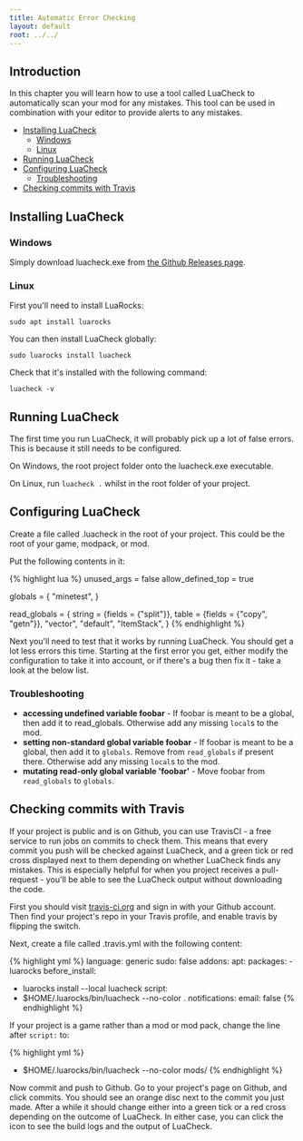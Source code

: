 ```yaml
---
title: Automatic Error Checking
layout: default
root: ../../
---
```


## Introduction

In this chapter you will learn how to use a tool called LuaCheck to automatically
scan your mod for any mistakes. This tool can be used in combination with your
editor to provide alerts to any mistakes.

* [Installing LuaCheck](#installing-luacheck)
    * [Windows](#windows)
    * [Linux](#linux)
* [Running LuaCheck](#running-luacheck)
* [Configuring LuaCheck](#configuring-luacheck)
    * [Troubleshooting](#troubleshooting)
* [Checking commits with Travis](#checking-commits-with-travis)

## Installing LuaCheck

### Windows

Simply download luacheck.exe from
[the Github Releases page](https://github.com/mpeterv/luacheck/releases).

### Linux

First you'll need to install LuaRocks:

    sudo apt install luarocks

You can then install LuaCheck globally:

    sudo luarocks install luacheck

Check that it's installed with the following command:

    luacheck -v

## Running LuaCheck

The first time you run LuaCheck, it will probably pick up a lot of false
errors. This is because it still needs to be configured.

On Windows, the root project folder onto the luacheck.exe executable.

On Linux, run `luacheck .` whilst in the root folder of your project.

## Configuring LuaCheck

Create a file called .luacheck in the root of your project. This could be the
root of your game, modpack, or mod.

Put the following contents in it:

{% highlight lua %}
unused_args = false
allow_defined_top = true

globals = {
	"minetest",
}

read_globals = {
	string = {fields = {"split"}},
	table = {fields = {"copy", "getn"}},
	"vector", "default", "ItemStack",
}
{% endhighlight %}

Next you'll need to test that it works by running LuaCheck. You should get a lot
less errors this time. Starting at the first error you get, either modify the
configuration to take it into account, or if there's a bug then fix it - take
a look at the below list.

### Troubleshooting

* **accessing undefined variable foobar** - If foobar is meant to be a global,
  then add it to read_globals. Otherwise add any missing `local`s to the mod.
* **setting non-standard global variable foobar** - If foobar is meant to be a global,
  then add it to `globals`. Remove from `read_globals` if present there.
  Otherwise add any missing `local`s to the mod.
* **mutating read-only global variable 'foobar'** - Move foobar from `read_globals` to
  `globals`.

## Checking commits with Travis

If your project is public and is on Github, you can use TravisCI - a free service
to run jobs on commits to check them. This means that every commit you push will
be checked against LuaCheck, and a green tick or red cross displayed next to them
depending on whether LuaCheck finds any mistakes. This is especially helpful for
when you project receives a pull-request - you'll be able to see the LuaCheck output
without downloading the code.

First you should visit [travis-ci.org](https://travis-ci.org/) and sign in with
your Github account. Then find your project's repo in your Travis profile,
and enable travis by flipping the switch.

Next, create a file called .travis.yml with the following content:

{% highlight yml %}
language: generic
sudo: false
addons:
  apt:
    packages:
    - luarocks
before_install:
  - luarocks install --local luacheck
script:
- $HOME/.luarocks/bin/luacheck --no-color .
notifications:
  email: false
{% endhighlight %}

If your project is a game rather than a mod or mod pack,
change the line after `script:` to:

{% highlight yml %}
- $HOME/.luarocks/bin/luacheck --no-color mods/
{% endhighlight %}

Now commit and push to Github. Go to your project's page on Github, and click
commits. You should see an orange disc next to the commit you just made. After
a while it should change either into a green tick or a red cross depending on the
outcome of LuaCheck. In either case, you can click the icon to see the build logs
and the output of LuaCheck.
